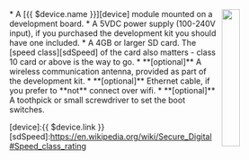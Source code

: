 <img style="float: right;padding-left: 10px;" src="/img/{{ $device.id }}/{{ $device.id }}.jpg" width="25%">
* A [{{ $device.name }}][device] module mounted on a development board.
* A 5VDC power supply (100-240V input), if you purchased the development kit you should have one included.
* A 4GB or larger SD card. The [speed class][sdSpeed] of the card also matters - class 10 card or above is the way to go.
* **[optional]** A wireless communication antenna, provided as part of the development kit.
* **[optional]** Ethernet cable, if you prefer to **not** connect over wifi.
* **[optional]** A toothpick or small screwdriver to set the boot switches.

[device]:{{ $device.link }}
[sdSpeed]:https://en.wikipedia.org/wiki/Secure_Digital#Speed_class_rating

